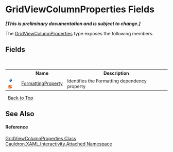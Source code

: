 # GridViewColumnProperties Fields
 _**\[This is preliminary documentation and is subject to change.\]**_

The <a href="T_Cauldron_XAML_Interactivity_Attached_GridViewColumnProperties">GridViewColumnProperties</a> type exposes the following members.


## Fields
&nbsp;<table><tr><th></th><th>Name</th><th>Description</th></tr><tr><td>![Public field](media/pubfield.gif "Public field")![Static member](media/static.gif "Static member")</td><td><a href="F_Cauldron_XAML_Interactivity_Attached_GridViewColumnProperties_FormattingProperty">FormattingProperty</a></td><td>
Identifies the Formatting&nbsp;dependency property</td></tr></table>&nbsp;
<a href="#gridviewcolumnproperties-fields">Back to Top</a>

## See Also


#### Reference
<a href="T_Cauldron_XAML_Interactivity_Attached_GridViewColumnProperties">GridViewColumnProperties Class</a><br /><a href="N_Cauldron_XAML_Interactivity_Attached">Cauldron.XAML.Interactivity.Attached Namespace</a><br />
